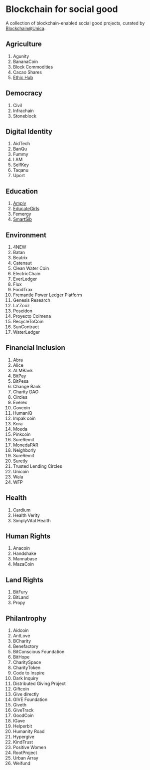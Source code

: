 # Blockchain for social good

A collection of blockchain-enabled social good projects, curated by [Blockchain@Unica](http://blockchain.unica.it/).

## Agriculture
1. Agunity
1. BananaCoin
1. Block Commodities
1. Cacao Shares
1. [Ethic Hub](ethichub.md)

## Democracy
1. Civil
1. Infrachain
1. Stoneblock

## Digital Identity
1. AidTech
1. BanQu
1. Fummy
1. I AM
1. SelfKey
1. Taqanu
1. Uport

## Education
1. [Amply](amply.md)
1. [EducateGirls](educategirls.md)
1. Femergy
1. [SmartSib](smartsib.md)

## Environment
1. 4NEW
1. Batan
1. Beatrix
1. Catenaut
1. Clean Water Coin
1. ElectricChain
1. EverLedger
1. Flux
1. FoodTrax
1. Fremantle Power Ledger Platform
1. Genesis Research
1. La'Zooz
1. Poseidon
1. Proyecto Colmena
1. RecycleToCoin
1. SunContract
1. WaterLedger

## Financial Inclusion
1. Abra
1. Alice
1. ALMBank
1. BitPay
1. BitPesa
1. Change Bank
1. Charity DAO
1. Circles
1. Everex
1. Govcoin
1. HumaniQ
1. Impak coin
1. Kora
1. Moeda
1. Pinkcoin
1. SureRemit
1. MonedaPAR
1. Neighborly
1. SureRemit
1. Suretly
1. Trusted Lending Circles
1. Unicoin
1. Wala
1. WFP

## Health
1. Cardium
1. Health Verity
1. SimplyVital Health

## Human Rights
1. Anacoin
1. Handshake
1. Mannabase
1. MazaCoin

## Land Rights
1. BitFury
1. BitLand
1. Propy

## Philantrophy
1. Aidcoin
1. AntLove
1. BCharity
1. Benefactory
1. BitConscious Foundation
1. BitHope
1. CharitySpace
1. CharityToken
1. Code to Inspire
1. Dark Inquiry
1. Distributed Giving Project
1. Giftcoin
1. Give directly
1. GIVE Foundation
1. Giveth
1. GiveTrack
1. GoodCoin
1. IGave
1. Helperbit
1. Humanity Road
1. Hypergive
1. KindTrust
1. Positive Women
1. RootProject
1. Urban Array
1. Weifund

